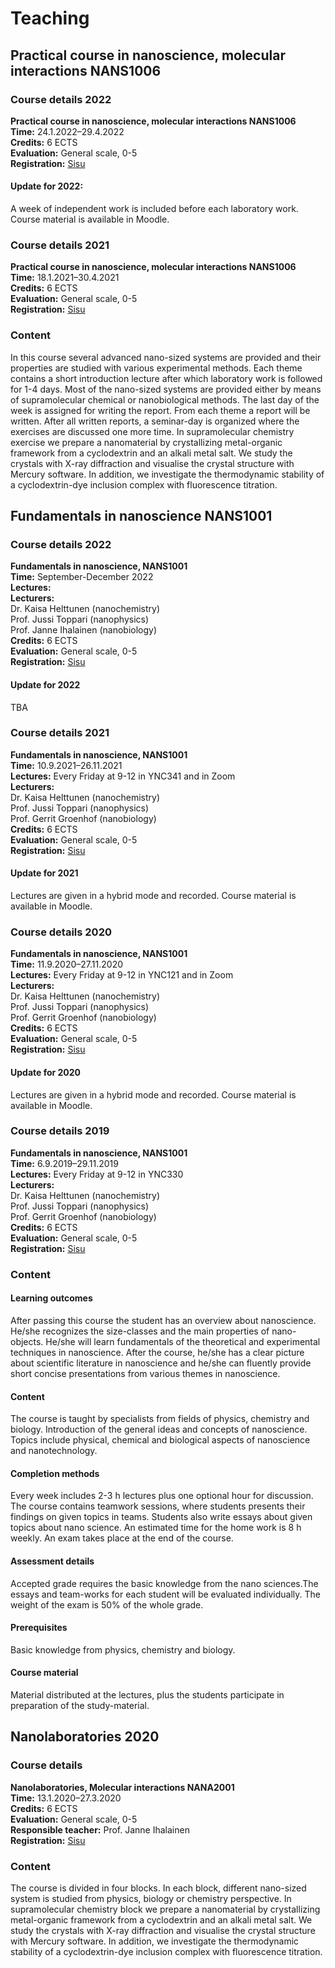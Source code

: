 # Teaching

## Practical course in nanoscience, molecular interactions NANS1006

### Course details 2022
**Practical course in nanoscience, molecular interactions NANS1006**<br>
**Time:** 24.1.2022–29.4.2022 <br>
**Credits:** 6 ECTS<br>
**Evaluation:** General scale, 0-5<br>
**Registration:** [Sisu](https://sisu.jyu.fi/student/courseunit/otm-5ebea7a3-4c5f-436b-a40f-ec081a6421fe/brochure)

#### Update for 2022:
A week of independent work is included before each laboratory work. Course material is available in Moodle.


### Course details 2021
**Practical course in nanoscience, molecular interactions NANS1006**<br>
**Time:** 18.1.2021–30.4.2021 <br>
**Credits:** 6 ECTS<br>
**Evaluation:** General scale, 0-5<br>
**Registration:** [Sisu](https://sisu.jyu.fi/student/courseunit/otm-5ebea7a3-4c5f-436b-a40f-ec081a6421fe/brochure)

### Content
In this course several advanced nano-sized systems are provided and their properties are studied with various experimental methods. Each theme contains a short introduction lecture after which laboratory work is followed for 1-4 days. Most of the nano-sized systems are provided either by means of supramolecular chemical or nanobiological methods. The last day of the week is assigned for writing the report. From each theme a report will be written. After all written reports, a seminar-day is organized where the exercises are discussed one more time. 
In supramolecular chemistry exercise we prepare a nanomaterial by crystallizing metal-organic framework from a cyclodextrin and an alkali metal salt. We study the crystals with X-ray diffraction and visualise the crystal structure with Mercury software. In addition, we investigate the thermodynamic stability of a cyclodextrin-dye inclusion complex with fluorescence titration.


## Fundamentals in nanoscience NANS1001


### Course details 2022
**Fundamentals in nanoscience, NANS1001**<br>
**Time:** September-December 2022 <br>
**Lectures:** <br>
**Lecturers:**<br>
Dr. Kaisa Helttunen (nanochemistry)<br>
Prof. Jussi Toppari (nanophysics)<br>
Prof. Janne Ihalainen (nanobiology)<br>
**Credits:** 6 ECTS<br>
**Evaluation:** General scale, 0-5<br>
**Registration:** [Sisu](https://sisu.jyu.fi/student/courseunit/otm-ab3e963c-d434-4ce7-a4fc-045710b72979/brochure)

#### Update for 2022
TBA

### Course details 2021
**Fundamentals in nanoscience, NANS1001**<br>
**Time:** 10.9.2021–26.11.2021 <br>
**Lectures:** Every Friday at 9-12 in YNC341 and in Zoom<br>
**Lecturers:**<br>
Dr. Kaisa Helttunen (nanochemistry)<br>
Prof. Jussi Toppari (nanophysics)<br>
Prof. Gerrit Groenhof (nanobiology)<br>
**Credits:** 6 ECTS<br>
**Evaluation:** General scale, 0-5<br>
**Registration:** [Sisu](https://sisu.jyu.fi/student/courseunit/otm-ab3e963c-d434-4ce7-a4fc-045710b72979/brochure)

#### Update for 2021
Lectures are given in a hybrid mode and recorded. Course material is available in Moodle.

 
### Course details 2020
**Fundamentals in nanoscience, NANS1001**<br>
**Time:** 11.9.2020–27.11.2020 <br>
**Lectures:** Every Friday at 9-12 in YNC121 and in Zoom<br>
**Lecturers:**<br>
Dr. Kaisa Helttunen (nanochemistry)<br>
Prof. Jussi Toppari (nanophysics)<br>
Prof. Gerrit Groenhof (nanobiology)<br>
**Credits:** 6 ECTS<br>
**Evaluation:** General scale, 0-5<br>
**Registration:** [Sisu](https://sisu.jyu.fi/student/courseunit/otm-ab3e963c-d434-4ce7-a4fc-045710b72979/brochure)

#### Update for 2020
Lectures are given in a hybrid mode and recorded. Course material is available in Moodle.


### Course details 2019
**Fundamentals in nanoscience, NANS1001**<br>
**Time:** 6.9.2019–29.11.2019 <br>
**Lectures:** Every Friday at 9-12 in YNC330<br>
**Lecturers:**<br>
Dr. Kaisa Helttunen (nanochemistry)<br>
Prof. Jussi Toppari (nanophysics)<br>
Prof. Gerrit Groenhof (nanobiology)<br>
**Credits:** 6 ECTS<br>
**Evaluation:** General scale, 0-5<br>
**Registration:** [Sisu](https://sisu.jyu.fi/student/login)


### Content 

#### Learning outcomes
After passing this course the student has an overview about nanoscience. He/she recognizes the size-classes and the main properties of nano-objects. He/she will learn fundamentals of the theoretical and experimental techniques in nanoscience. After the course, he/she has a clear picture about scientific literature in nanoscience and he/she can fluently provide short concise presentations from various themes in nanoscience.

#### Content
The course is taught by specialists from fields of physics, chemistry and biology. Introduction of the general ideas and concepts of nanoscience. Topics include physical, chemical and biological aspects of nanoscience and nanotechnology.

#### Completion methods
Every week includes 2-3 h lectures plus one optional hour for discussion. The course contains teamwork sessions, where students presents their findings on given topics in teams. Students also write essays about given topics about nano science. An estimated time for the home work is 8 h weekly. An exam takes place at the end of the course.

#### Assessment details
Accepted grade requires the basic knowledge from the nano sciences.The essays and team-works for each student will be evaluated individually. The weight of the exam is 50% of the whole grade.

#### Prerequisites
Basic knowledge from physics, chemistry and biology.

#### Course material
Material distributed at the lectures, plus the students participate in preparation of the study-material.



## Nanolaboratories 2020

### Course details
**Nanolaboratories, Molecular interactions NANA2001**<br>
**Time:** 13.1.2020–27.3.2020 <br>
**Credits:** 6 ECTS<br>
**Evaluation:** General scale, 0-5<br>
**Responsible teacher:** Prof. Janne Ihalainen<br>
**Registration:** [Sisu](https://sisu.jyu.fi/student/courseunit/jy-CU-41919-v2/brochure)

### Content
The course is divided in four blocks. In each block, different nano-sized system is studied from physics, biology or chemistry perspective. In supramolecular chemistry block we prepare a nanomaterial by crystallizing metal-organic framework from a cyclodextrin and an alkali metal salt. We study the crystals with X-ray diffraction and visualise the crystal structure with Mercury software. In addition, we investigate the thermodynamic stability of a cyclodextrin-dye inclusion complex with fluorescence titration.


